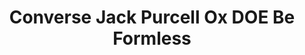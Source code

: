 ---
layout: post
title: "Converse Jack Purcell Ox DOE Be Formless"
img: "https://stockx.imgix.net/Converse-Jack-Purcell-Ox-DOE-Be-Formless.png?fit=fill&bg=FFFFFF&w=300&h=214&auto=format,compress&trim=color&q=90&dpr=2&updated_at=1551495556"
release: "Mar 7"
new: "False"
url: "converse-jack-purcell-ox-doe-be-formless"
sec0: "Similar Shoes"
name00: "Jordan 1 OG Celtics" 
url00: "jordan-1-og-celtics"
img00: "Air-Jordan-1-Retro-Celtics.jpg"
name01: "Nike Zoom Rookie Dynamic Blue" 
url01: "nike-zoom-rookie-dynamic-blue"
img01: "Nike-Zoom-Rookie-Dynamic-Blue.jpg"
name02: "Jordan 1 Mid Multi-Color Swoosh Black" 
url02: "air-jordan-1-mid-black-red-royal"
img02: "Air-Jordan-1-Mid-Black-Red-Royal.png"
name03: "Vans Sk8-Hi Toy Story Buzz Lightyear" 
url03: "vans-sk8-hi-toy-story-buzz-lightyear"
img03: "Vans-Sk8-Hi-Toy-Story-Buzz-Lightyear.png"
name04: "Jordan 1 Retro Silver Anniversary" 
url04: "jordan-1-retro-silver-anniversary"
img04: "Air-Jordan-1-Retro-Silver-Anniversary.jpg"

sec2: "Higher Tops"
name20: "Dunk Lux High Pigalle Black" 
url20: "dunk-lux-high-pigalle-black"
img20: "Nike-Dunk-Lux-High-Pigalle-Black-Product.jpg"
name21: "Sneaker Madness UA Curry 1 Dark Matter (ASG)" 
url21: "sneaker-madness-ua-curry-1-dark-matter-asg"
img21: "SM-Under-Armour-Curry-One-Dark-Matter-All-Star.jpg"
name22: "UA Curry 1 Dark Matter (ASG)" 
url22: "ua-curry-1-dark-matter-asg"
img22: "Under-Armour-Curry-One-Dark-Matter-All-Star.jpg"
name23: "Jordan 1 Mid Black White (2018)" 
url23: "air-jordan-1-mid-black-white-2018"
img23: "Air-Jordan-1-Mid-Black-White-2018.png"
name24: "Jordan 9 Retro Charcoal" 
url24: "jordan-9-retro-charcoal"
img24: "Air-Jordan-9-Retro-Charcoal.jpg"

sec3: "Lower Tops"
name30: "Air Max 1 Atmos Animal Camo (W)" 
url30: "air-max-1-atmos-animal-camo-w"
img30: "Nike-Air-Max-1-Atmos-Animal-Camo.jpg"
name31: "adidas EQT Support ADV Zebra" 
url31: "adidas-eqt-support-adv-zebra"
img31: "Adidas-EQT-Support-ADV-Zebra.png"
name32: "Jordan XXX1 Low Georgetown" 
url32: "air-jordan-xxx1-low-georgetown"
img32: "Air-Jordan-XXX1-Low-Georgetown.png"
name33: "adidas Campus 80s High Snobiety" 
url33: "adidas-campus-80s-high-snobiety"
img33: "Adidas-Campus-80s-High-Snobiety.png"
name34: "adidas ZX Flux Decon Snake" 
url34: "adidas-zx-flux-decon-snake"
img34: "Adidas-ZX-Flux-Decon-Snake.jpg"

sec4: "More Red"
name40: "adidas EQT Support ADV Zebra" 
url40: "adidas-eqt-support-adv-zebra"
img40: "Adidas-EQT-Support-ADV-Zebra.png"
name41: "Air Max 1 Atmos Animal Camo (W)" 
url41: "air-max-1-atmos-animal-camo-w"
img41: "Nike-Air-Max-1-Atmos-Animal-Camo.jpg"
name42: "Vans Sk8-Mid Supreme Velvet Leopard Magenta" 
url42: "vans-sk8-mid-pro-supreme-velvet-leopard-magenta"
img42: "Vans-Sk8-Mid-Pro-Supreme-Velvet-Leopard-Magenta.png"
name43: "adidas ZX Flux Adv X Wings and Horns Black" 
url43: "adidas-zx-flux-adv-x-wings-and-horns-black"
img43: "Adidas-ZX-Flux-Adv-X-Wings-and-Horns-Black.png"
name44: "adidas Elastic Slip On Pharrell EQT Blue" 
url44: "adidas-elastic-slip-on-pharrell-eqt-blue"
img44: "Adidas-Elastic-Slip-On-Pharrell-EQT-Blue.jpg"

sec5: "More Blue"
name50: "Jordan XXX1 Low Marquette" 
url50: "air-jordan-xxx1-low-marquette"
img50: "Air-Jordan-XXX1-Low-Marquette.png"
name51: "Jordan 9 Retro For the Love of The Game" 
url51: "jordan-9-retro-for-the-love-of-the-game"
img51: "Air-Jordan-9-Retro-For-The-Love-Of-The-Game.jpg"
name52: "Vans Sk8-Hi Odd Future Donut" 
url52: "vans-og-sk8-hi-odd-future-donut"
img52: "Vans-OG-Sk8-Hi-Odd-Future-Donut.png"
name53: "Nike Dunk SB Mid Photo Blue Ripstop" 
url53: "nike-dunk-sb-mid-photo-blue-ripstop"
img53: "Nike-Dunk-SB-Mid-Photo-Blue-Ripstop.jpg"
name54: "Jordan 7 Retro Pantone 2017 (GS)" 
url54: "air-jordan-7-retro-pantone-2017-gs"
img54: "Air-Jordan-7-Retro-Pantone-2017-GS.png"

sec1: "Matching Streetwear"
name10: "Bape Reflector Shark MA-1 Black" 
url10: "bape-reflector-shark-ma-1-black"
img10: "products/streetwear/Bape-Reflector-Shark-MA-1-Black-2.jpg"
name11: "Supreme Comme des Garcons SHIRT Split Box Logo Hooded Sweatshirt Black" 
url11: "supreme-comme-des-garcons-shirt-split-box-logo-hooded-sweatshirt-black"
img11: "products/streetwear/Supreme-Comme-des-Garcons-SHIRT-Split-Box-Logo-Hooded-Sweatshirt-Black.jpg"
name12: "Supreme Split Old English Hooded Sweatshirt Black" 
url12: "supreme-split-old-english-hooded-sweatshirt-black"
img12: "products/streetwear/Supreme-Split-Old-English-Hooded-Sweatshirt-Black.jpg"
name13: "Kith Treats x Got Milk Got Kith Hoodie Black" 
url13: "kith-treats-x-got-milk-got-kith-hoodie-black"
img13: "products/streetwear/Kith-Treats-x-Got-Milk-Got-Kith-Hoodie-Black.jpg"
name14: "Supreme Studded Hooded Sweatshirt Dark Green" 
url14: "supreme-studded-hooded-sweatshirt-dark-green"
img14: "products/streetwear/Supreme-Studded-Hooded-Sweatshirt-Dark-Green.jpg"

---